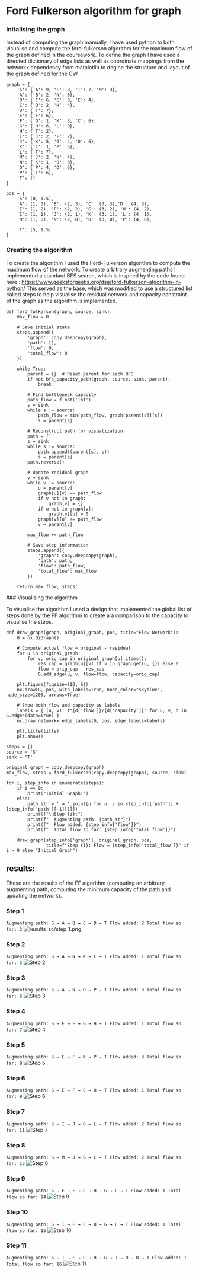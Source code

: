 # Ford Fulkerson algorithm for graph 

### Initalising the graph 

Instead of computing the graph manually, I have used python to both visualise and compute the ford-fulkerson algorithm for the maximum flow of the graph defined in the coursework. 
To define the graph I have used a directed dictionary of edge lists as well as coordinate mappings from the networkx dependency from matplotlib to degine the structure and layout of the graph defined for the CW. 

```
graph = {
    'S': {'A': 9, 'E': 8, 'I': 7, 'M': 3},
    'A': {'B': 2, 'N': 6},
    'B': {'C': 6, 'G': 3, 'E': 4},
    'C': {'D': 2, 'H': 4},
    'D': {'T': 7},
    'E': {'F': 6},
    'F': {'G': 1, 'K': 3, 'C': 6},
    'G': {'H': 6, 'L': 8},
    'H': {'T': 2},
    'I': {'J': 2, 'F': 2},
    'J': {'K': 5, 'G': 4, 'O': 6},
    'K': {'L': 1, 'P': 5},
    'L': {'T': 7},
    'M': {'J': 2, 'N': 4},
    'N': {'K': 1, 'O': 3},
    'O': {'P': 4, 'D': 6},
    'P': {'T': 6},
    'T': {}
}

pos = {
    'S': (0, 1.5),
    'A': (1, 3), 'B': (2, 3), 'C': (3, 3),'D': (4, 3),
    'E': (1, 2), 'F': (2, 2), 'G': (3, 2), 'H': (4, 2),
    'I': (1, 1), 'J': (2, 1), 'K': (3, 1), 'L': (4, 1),
    'M': (1, 0), 'N': (2, 0), 'O': (3, 0), 'P': (4, 0),
    
    'T': (5, 1.5)
}
```

### Creating the algorithm

To create the algorithm I used the Ford-Fulkerson algorithm to compute the maximum flow of the network. 
To create arbitrary augmenting paths I implemented a standard BFS search, which is inspired by the code found here : https://www.geeksforgeeks.org/dsa/ford-fulkerson-algorithm-in-python/
This served as the base, which was modified to use a structured list called steps to help visualise the residual network and capacity constraint of the graph as the algorithm is implemented. 

```
def ford_fulkerson(graph, source, sink):
    max_flow = 0
    
    # Save initial state
    steps.append({
        'graph': copy.deepcopy(graph),
        'path': [],
        'flow': 0,
        'total_flow': 0
    })
    
    while True:
        parent = {}  # Reset parent for each BFS
        if not bfs_capacity_path(graph, source, sink, parent):
            break
            
        # Find bottleneck capacity
        path_flow = float('Inf')
        s = sink
        while s != source:
            path_flow = min(path_flow, graph[parent[s]][s])
            s = parent[s]
        
        # Reconstruct path for visualization
        path = []
        s = sink
        while s != source:
            path.append((parent[s], s))
            s = parent[s]
        path.reverse()
        
        # Update residual graph
        v = sink
        while v != source:
            u = parent[v]
            graph[u][v] -= path_flow
            if v not in graph:
                graph[v] = {}
            if u not in graph[v]:
                graph[v][u] = 0
            graph[v][u] += path_flow
            v = parent[v]
        
        max_flow += path_flow
        
        # Save step information
        steps.append({
            'graph': copy.deepcopy(graph),
            'path': path,
            'flow': path_flow,
            'total_flow': max_flow
        })
    
    return max_flow, steps'
```

### Visualising the algorithm 

To visualise the algorithm I used a design that implemented the global list of steps done by the FF algorithm to create a a comparison to the capacity to visualise the steps.

```
def draw_graph(graph, original_graph, pos, title="Flow Network"):
    G = nx.DiGraph()

    # Compute actual flow = original - residual
    for u in original_graph:
        for v, orig_cap in original_graph[u].items():
            res_cap = graph[u][v] if v in graph.get(u, {}) else 0
            flow = orig_cap - res_cap
            G.add_edge(u, v, flow=flow, capacity=orig_cap)

    plt.figure(figsize=(10, 6))
    nx.draw(G, pos, with_labels=True, node_color="skyblue", node_size=1200, arrows=True)

    # Show both flow and capacity as labels
    labels = { (u, v): f"{d['flow']}/{d['capacity']}" for u, v, d in G.edges(data=True) }
    nx.draw_networkx_edge_labels(G, pos, edge_labels=labels)

    plt.title(title)
    plt.show()

steps = []
source = 'S'
sink = 'T'

original_graph = copy.deepcopy(graph)
max_flow, steps = ford_fulkerson(copy.deepcopy(graph), source, sink)

for i, step_info in enumerate(steps):
    if i == 0:
        print("Initial Graph:")
    else:
        path_str = ' → '.join([u for u, v in step_info['path']] + [step_info['path'][-1][1]])
        print(f"\nStep {i}:")
        print(f"  Augmenting path: {path_str}")
        print(f"  Flow added: {step_info['flow']}")
        print(f"  Total flow so far: {step_info['total_flow']}")

    draw_graph(step_info['graph'], original_graph, pos, 
               title=f"Step {i}: Flow = {step_info['total_flow']}" if i > 0 else "Initial Graph")
```



## results: 

These are the results of the FF algorithm (computing an arbitrary augmenting path, computing the minimum capacity of the path and updating the network).

### Step 1 

`
Augmenting path: S → A → B → C → D → T
Flow added: 2
Total flow so far: 2
`
![results_sc/step_1.png](https://github.com/Fred-MalloryBains/Graph_CW/blob/main/results_sc/step_1.png)

### Step 2

`
Augmenting path: S → A → N → K → L → T
Flow added: 1
Total flow so far: 3
`
![Step 2](https://github.com/Fred-MalloryBains/Graph_CW/blob/main/results_sc/step_2.png)

### Step 3

`
Augmenting path: S → A → N → O → P → T
Flow added: 3
Total flow so far: 6
`
![Step 3](https://github.com/Fred-MalloryBains/Graph_CW/blob/main/results_sc/step_3.png)

### Step 4 

`
Augmenting path: S → E → F → G → H → T
Flow added: 1
Total flow so far: 7
`
![Step 4](https://github.com/Fred-MalloryBains/Graph_CW/blob/main/results_sc/step_4.png)

### Step 5 

`
Augmenting path: S → E → F → K → P → T
Flow added: 3
Total flow so far: 8
`
![Step 5](https://github.com/Fred-MalloryBains/Graph_CW/blob/main/results_sc/step_5.png)

### Step 6 

`
Augmenting path: S → E → F → C → H → T
Flow added: 1
Total flow so far: 9
`
![Step 6](https://github.com/Fred-MalloryBains/Graph_CW/blob/main/results_sc/step_6.png)

### Step 7 

`
Augmenting path: S → I → J → G → L → T
Flow added: 2
Total flow so far: 11
`
![Step 7](https://github.com/Fred-MalloryBains/Graph_CW/blob/main/results_sc/step_7.png)


### Step 8 

`
Augmenting path: S → M → J → G → L → T
Flow added: 2
Total flow so far: 13
`
![Step 8](https://github.com/Fred-MalloryBains/Graph_CW/blob/main/results_sc/step_8.png)

### Step 9 

`
 Augmenting path: S → E → F → C → H → G → L → T
Flow added: 1
Total flow so far: 14
`
![Step 9](https://github.com/Fred-MalloryBains/Graph_CW/blob/main/results_sc/step_9.png)

### Step 10 

`
Augmenting path: S → I → F → C → B → G → L → T
Flow added: 1
Total flow so far: 15
`
![Step 10](https://github.com/Fred-MalloryBains/Graph_CW/blob/main/results_sc/step_10.png)

### Step 11 

`
Augmenting path: S → I → F → C → B → G → J → O → D → T
  Flow added: 1
  Total flow so far: 16
`
![Step 11](https://github.com/Fred-MalloryBains/Graph_CW/blob/main/results_sc/step_11.png)

